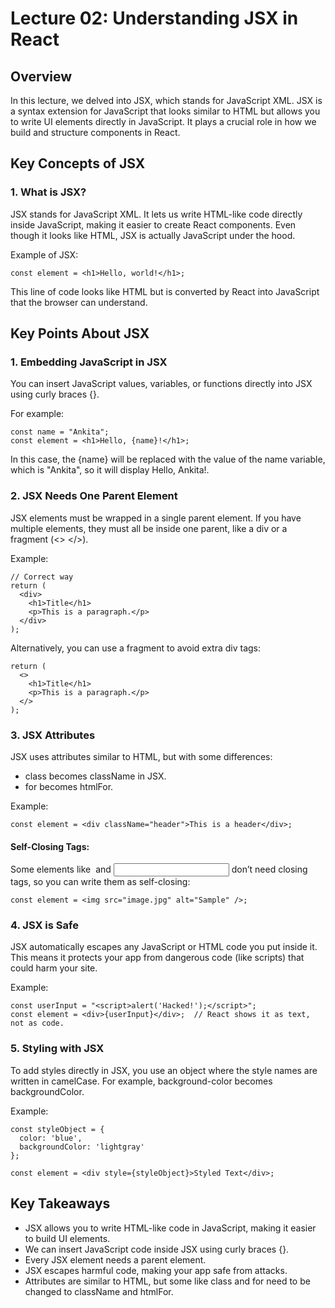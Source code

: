 # Lecture 02: Understanding JSX in React

## Overview

In this lecture, we delved into JSX, which stands for JavaScript XML. JSX is a syntax extension for JavaScript that looks similar to HTML but allows you to write UI elements directly in JavaScript. It plays a crucial role in how we build and structure components in React.

## Key Concepts of JSX

### 1. What is JSX?

JSX stands for JavaScript XML. It lets us write HTML-like code directly inside JavaScript, making it easier to create React components. Even though it looks like HTML, JSX is actually JavaScript under the hood.

Example of JSX:

```
const element = <h1>Hello, world!</h1>;

```

This line of code looks like HTML but is converted by React into JavaScript that the browser can understand.

## Key Points About JSX

### 1. Embedding JavaScript in JSX

You can insert JavaScript values, variables, or functions directly into JSX using curly braces {}.

For example:

```
const name = "Ankita";
const element = <h1>Hello, {name}!</h1>;

```

In this case, the {name} will be replaced with the value of the name variable, which is "Ankita", so it will display Hello, Ankita!.

### 2. JSX Needs One Parent Element

JSX elements must be wrapped in a single parent element. If you have multiple elements, they must all be inside one parent, like a div or a fragment (<> </>).

Example:

```
// Correct way
return (
  <div>
    <h1>Title</h1>
    <p>This is a paragraph.</p>
  </div>
);

```

Alternatively, you can use a fragment to avoid extra div tags:

```
return (
  <>
    <h1>Title</h1>
    <p>This is a paragraph.</p>
  </>
);

```

### 3. JSX Attributes

JSX uses attributes similar to HTML, but with some differences:

- class becomes className in JSX.
- for becomes htmlFor.
  
Example:

```
const element = <div className="header">This is a header</div>;

```

#### Self-Closing Tags:

Some elements like <img /> and <input /> don’t need closing tags, so you can write them as self-closing:

```
const element = <img src="image.jpg" alt="Sample" />;

```

### 4. JSX is Safe

JSX automatically escapes any JavaScript or HTML code you put inside it. This means it protects your app from dangerous code (like scripts) that could harm your site.

Example:

```
const userInput = "<script>alert('Hacked!');</script>";
const element = <div>{userInput}</div>;  // React shows it as text, not as code.

```

### 5. Styling with JSX

To add styles directly in JSX, you use an object where the style names are written in camelCase. For example, background-color becomes backgroundColor.

Example:

```
const styleObject = {
  color: 'blue',
  backgroundColor: 'lightgray'
};

const element = <div style={styleObject}>Styled Text</div>;

```

## Key Takeaways

- JSX allows you to write HTML-like code in JavaScript, making it easier to build UI elements.
- We can insert JavaScript code inside JSX using curly braces {}.
- Every JSX element needs a parent element.
- JSX escapes harmful code, making your app safe from attacks.
- Attributes are similar to HTML, but some like class and for need to be changed to className and htmlFor.

